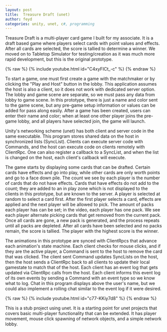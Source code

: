 ```yaml
---
layout: post
title:  Treasure Draft (unet)
author: feyd
categories: unity, unet, c#, programming
---
```

Treasure Draft is a multi-player card game I built for my associate.  It is a draft based game where players select cards with point values and effects.  After all cards are selected, the score is tallied to determine a winner.  We moved on to Tabletop Simulator for testing/creation as it was much more rapid development, but this is the original prototype.

{% raw %} {% include youtube.html id="C4xyFICt_-c" %}
{% endraw %}

To start a game, one must first create a game with the matchmaker or by clicking the "Play and Host" button in the lobby.  This application assumes the host is also a client, so it does not work with dedicated server option.  The lobby and game scene are separate, so we must pass any data from lobby to game scene.  In this prototype, there is just a name and color sent to the game scene, but any pre-game setup information or values can be added for pass along easily.  After a game has been created, users can enter their name and color; when at least one other player joins the pre-game lobby, and all players have selected join, the game will launch.

Unity's networking scheme (unet) has both client and server code in the same executable.  This program stores shared data on the host in synchronized lists (SyncList).  Clients can execute server code with Commands, and the host can execute code on clients remotely with ClientRpc.  One can also register a callback to a SyncList, and when the list is changed on the host, each client's callback will execute.

The game starts by displaying some cards that can be drafted.  Certain cards have effects and go into play, while other cards are only worth points and go to a face down pile.  The count we see by each player is the number of cards that do not have effects.  Cards that have effects do not add to the count; they are added to an in play zone which is not displayed to the clients in this prototype, but are known to the server.  A player is selected at random to select a card first.  After the first player selects a card, effects are applied and the next player will be allowed to pick.  The amount of packs each player has can be set; in the video, each player has one pack.  We see each player alternate picking cards that get removed from the current pack.  Once all cards are gone, a new pack is generated, and the process repeats until all packs are depleted.  After all cards have been selected and no packs remain, the score is tallied.  The player with the highest score is the winner.

The animations in this prototype are synced with ClientRpcs that advance each animation's state machine.  Each client checks for mouse clicks, and if they are the active player, a Command is sent to the host to remove the card that was clicked.  The client sent Command updates SyncLists on the host, then the host sends a ClientRpc back to all clients to update their local gamestate to match that of the host.  Each client has an event log that gets updated via ClientRpc calls from the host.  Each client informs this event log of its own events by sending a Command with an event type so we know what to log.  Chat in this program displays above the user's name, but we could also implement a rolling chat similar to the event log if it were desired.

{% raw %} {% include youtube.html id="c77-KKiy7d8" %}
{% endraw %}

This is a stub project using unet.  It is a starting point for unet projects that covers basic multi-player functionality that can be extended.  It has player movement, mouse click spawning of network objects, and a simple network lobby.
